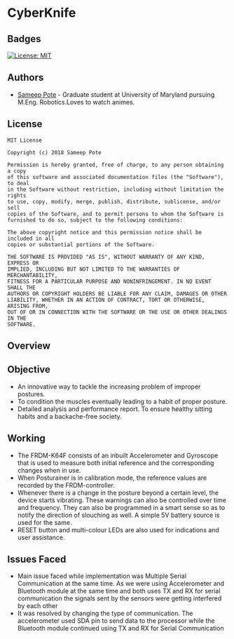 # CyberKnife
## Badges
[![License: MIT](https://img.shields.io/badge/License-MIT-yellow.svg)](https://opensource.org/licenses/MIT)
## Authors
- [Sameep Pote](https://github.com/Sameep2808) - Graduate student at University of Maryland pursuing M.Eng. Robotics.Loves to watch animes.

## License
```
MIT License

Copyright (c) 2018 Sameep Pote

Permission is hereby granted, free of charge, to any person obtaining a copy
of this software and associated documentation files (the "Software"), to deal
in the Software without restriction, including without limitation the rights
to use, copy, modify, merge, publish, distribute, sublicense, and/or sell
copies of the Software, and to permit persons to whom the Software is
furnished to do so, subject to the following conditions:

The above copyright notice and this permission notice shall be included in all
copies or substantial portions of the Software.

THE SOFTWARE IS PROVIDED "AS IS", WITHOUT WARRANTY OF ANY KIND, EXPRESS OR
IMPLIED, INCLUDING BUT NOT LIMITED TO THE WARRANTIES OF MERCHANTABILITY,
FITNESS FOR A PARTICULAR PURPOSE AND NONINFRINGEMENT. IN NO EVENT SHALL THE
AUTHORS OR COPYRIGHT HOLDERS BE LIABLE FOR ANY CLAIM, DAMAGES OR OTHER
LIABILITY, WHETHER IN AN ACTION OF CONTRACT, TORT OR OTHERWISE, ARISING FROM,
OUT OF OR IN CONNECTION WITH THE SOFTWARE OR THE USE OR OTHER DEALINGS IN THE
SOFTWARE.
```

## Overview

## Objective 
- An innovative way to tackle the increasing problem of improper postures.
- To condition the muscles eventually leading to a habit of proper posture.
- Detailed analysis and performance report. To ensure healthy sitting habits and a backache-free 
society.

## Working

- The FRDM-K64F consists of an inbuilt Accelerometer and Gyroscope that is used to measure both initial reference and the corresponding changes when in use.
- When Posturainer is in calibration mode, the reference values are recorded by the FRDM-controller.
- Whenever there is a change in the posture beyond a certain level, the device starts vibrating. These warnings can also be controlled over time and frequency. They can also be programmed in a smart sense so as to notify the direction of slouching as well. A simple 5V battery source is used for the same.
- RESET button and multi-colour LEDs are also used for indications and user assistance.

## Issues Faced
- Main issue faced while implementation was Multiple Serial Communication at the same time. As we were using Accelerometer and Bluetooth module at the same time and both uses TX and RX for serial communication the signals sent by the sensors were getting interfered by each other
- It was resolved by changing the type of communication. The accelerometer used SDA pin to send data to the processor while the Bluetooth module continued using TX and RX for Serial Communication



